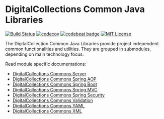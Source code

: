 # DigitalCollections Common Java Libraries
[![Build Status](https://travis-ci.org/dbmdz/digitalcollections-commons.svg?branch=master)](https://travis-ci.org/dbmdz/digitalcollections-commons)
[![codecov](https://codecov.io/gh/dbmdz/digitalcollections-commons/branch/master/graph/badge.svg)](https://codecov.io/gh/dbmdz/digitalcollections-commons)
[![codebeat badge](https://codebeat.co/badges/08e3152b-27a2-46e2-8f3d-23cd3e6e66a2)](https://codebeat.co/projects/github-com-dbmdz-digitalcollections-commons)
[![MIT License](https://img.shields.io/badge/license-MIT-blue.svg)](LICENSE)

The DigitalCollection Common Java Libraries provide project independent common functionalities and utilities. They are grouped in submodules, depending on main technology focus.

Read module specific documentations:

- [DigitalCollections Commons Server](dc-commons-server)
- [DigitalCollections Commons Spring AOP](dc-commons-springaop)
- [DigitalCollections Commons Spring Boot](dc-commons-springboot)
- [DigitalCollections Commons Spring MVC](dc-commons-springmvc)
- [DigitalCollections Commons Spring Security](dc-commons-springsecurity)
- [DigitalCollections Commons Validation](dc-commons-validation)
- [DigitalCollections Commons YAML](dc-commons-yaml)
- [DigitalCollections Commons XML](dc-commons-xml)
